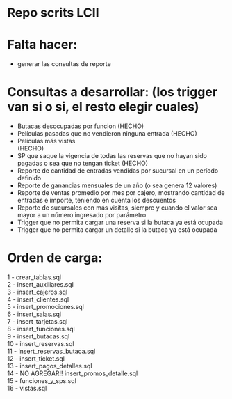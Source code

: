 # Repo scrits LCII

# Falta hacer:
- generar las consultas de reporte</br>

# Consultas a desarrollar: (los trigger van si o si, el resto elegir cuales)
- Butacas desocupadas por funcion (HECHO)</br>
- Películas pasadas que no vendieron ninguna entrada (HECHO)</br>
- Películas más vistas</br> (HECHO)
- SP que saque la vigencia de todas las reservas que no hayan sido pagadas o sea que no tengan ticket (HECHO)</br>
- Reporte de cantidad de entradas vendidas por sucursal en un período definido</br>
- Reporte de ganancias mensuales de un año (o sea genera 12 valores)</br>
- Reporte de ventas promedio por mes por cajero, mostrando cantidad de entradas e importe, teniendo en cuenta los descuentos</br>
- Reporte de sucursales con más visitas, siempre y cuando el valor sea mayor a un número ingresado por parámetro</br>
- Trigger que no permita cargar una reserva si la butaca ya está ocupada</br>
- Trigger que no permita cargar un detalle si la butaca ya está ocupada</br>

# Orden de carga:
1 - crear_tablas.sql</br>
2 - insert_auxiliares.sql</br>
3 - insert_cajeros.sql</br>
4 - insert_clientes.sql</br>
5 - insert_promociones.sql</br>
6 - insert_salas.sql</br>
7 - insert_tarjetas.sql</br>
8 - insert_funciones.sql</br>
9 - insert_butacas.sql</br>
10 - insert_reservas.sql</br>
11 - insert_reservas_butaca.sql</br>
12 - insert_ticket.sql</br>
13 - insert_pagos_detalles.sql</br>
14 - NO AGREGAR!! insert_promos_detalle.sql</br>
15 - funciones_y_sps.sql</br>
16 - vistas.sql</br>
